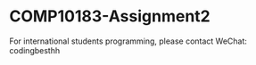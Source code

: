 # COMP10183-Assignment2
For international students programming, please contact WeChat: codingbesthh
